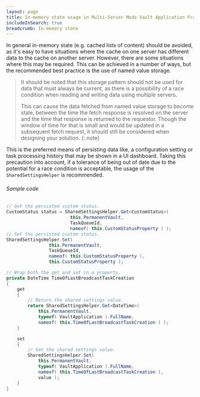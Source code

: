 ```yaml
---
layout: page
title: In-memory state usage in Multi-Server Mode Vault Application Framework applications
includeInSearch: true
breadcrumb: In-memory state
---
```


In general in-memory state (e.g. cached lists of content) should be avoided, as it's easy to have situations where the cache on one server has different data to the cache on another server.  However, there are some situations where this may be required.  This can be achieved in a number of ways, but the recommended best practice is the use of named value storage.

> It should be noted that this storage pattern should not be used for data that must always be current, as there is a possibility of a race condition when reading and writing data using multiple servers.
>
> This can cause the data fetched from named value storage to become stale, between the time the fetch response is resolved on the server and the time that response is returned to the requestor. Though the window of time for that is small and would be updated in a subsequent fetch request, it should still be considered when designing your solution.
{:.note}

This is the preferred means of persisting data like, a configuration setting or task processing history that may be shown in a UI dashboard. Taking this precaution into account, if a tolerance of being out of date due to the potential for a race condition is acceptable, the usage of the `SharedSettingsHelper` is recommended.

###### Sample code

```c#
// Get the persisted custom status.
CustomStatus status = SharedSettingsHelper.Get<CustomStatus>(
						this.PermanentVault,
						TaskQueueId,
						nameof( this.CustomStatusProperty ) );
// Set the persisted custom status.
SharedSettingsHelper.Set(
				this.PermanentVault,
				TaskQueueId,
				nameof( this.CustomStatusProperty ),
				this.CustomStatusProperty );

// Wrap both the get and set in a property.
private DateTime TimeOfLastBroadcastTaskCreation
{
    get
    {
        // Return the shared settings value.
        return SharedSettingsHelper.Get<DateTime>(
            this.PermanentVault,
            typeof( VaultApplication ).FullName,
            nameof( this.TimeOfLastBroadcastTaskCreation ) );
    }

    set
    {
        // Set the shared settings value.
        SharedSettingsHelper.Set(
            this.PermanentVault,
            typeof( VaultApplication ).FullName,
            nameof( this.TimeOfLastBroadcastTaskCreation ),
            value );
    }
}
```